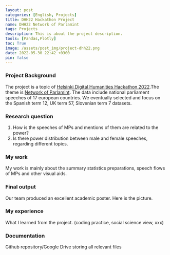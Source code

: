```yaml
---
layout: post
categories: [English, Projects]
title: DHH22 Hackathon Project
name: DHH22 Network of Parlamint
tags: Projects
description: This is about the project description.
tools: [Pandas,Plotly]
toc: True
image: /assets/post_img/project-dhh22.png
date: 2022-05-30 22:42 +0300
pin: false
---
```

### Project Background
The project is a topic of [Helsinki Digital Humanities Hackathon 2022](https://www2.helsinki.fi/en/helsinki-centre-for-digital-humanities/helsinki-digital-humanities-hackathon-2022-dhh22).The theme is [Network of Parlamint](https://www2.helsinki.fi/en/helsinki-centre-for-digital-humanities/dhh22-hackathon/dhh22-themes). The data include national parliament speeches of 17 european countries. We eventually selected and focus on the Spanish term 12, UK term 57, Slovenian term 7 datasets.

### Research question
1. How is the speeches of MPs and mentions of them are related to the power?
2. Is there power distribution  between male and female speeches, regarding different topics.

### My work
My work is mainly about the summary statistics preparations, speech flows of MPs and other visual aids.

### Final output
Our team produced an excellent academic poster. Here is the picture.

### My experience
What I learned from the project. (coding practice, social science view, xxx)

### Documentation
Github repository/Google Drive storing all relevant files
